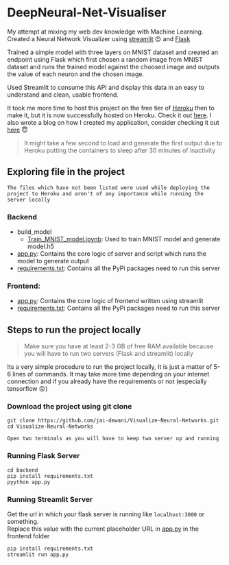 # DeepNeural-Net-Visualiser

My attempt at mixing my web dev knowledge with Machine Learning. Created a Neural Network Visualizer using [streamlit](https://www.streamlit.io/) :heart_eyes: and [Flask](https://pypi.org/project/Flask/)

Trained a simple model with three layers on MNIST dataset and created an endpoint using Flask which first chosen a random image from MNIST dataset and runs the trained model against the choosed image and outputs the value of each neuron and the chosen image.

Used Streamlit to consume this API and display this data in an easy to understand and clean, usable frontend.

It took me more time to host this project on the free tier of [Heroku](https://www.heroku.com/) then to make it, but it is now successfully hosted on Heroku. Check it out [here](https://visualize-neural-network.herokuapp.com/). I also wrote a blog on how I created my application, consider checking it out [here](https://blogs.jaid.tech/hosting-streamlit-and-flask-on-heroku/) :innocent:

> It might take a few second to load and generate the first output due to Heroku putting the containers to sleep after 30 minutes of inactivity

## Exploring file in the project
`The files which have not been listed were used while deploying the project to Heroku and aren't of any importance while running the server locally`
### Backend
 - build_model
	- [Train_MNIST_model.ipynb](\backend\build_model\Train_MNIST_model.ipynb): Used to train MNIST model and generate model.h5
 - [app.py](\backend\app.py): Contains the core logic of server and script which runs the model to generate output
 - [requirements.txt](\backend\requirements.txt): Contains all the PyPi packages need to run this server

### Frontend:
 - [app.py](\frontend\app.py): Contains the core logic of frontend written using streamlit
 - [requirements.txt](\frontend\requirements.txt): Contains all the PyPi packages need to run this server



## Steps to run the project locally

> Make sure you have at least 2-3 GB of free RAM available because you will have to run two servers (Flask and streamlit) locally  

Its a very simple procedure to run the project locally, It is just a matter of 5-6 lines of commands. It may take more time depending on your internet connection and if you already have the requirements or not (especially tensorflow :stuck_out_tongue_winking_eye:)

### Download the project using git clone

```
git clone https://github.com/jai-dewani/Visualize-Neural-Networks.git
cd Visualize-Neural-Networks
```

`Open two terminals as you will have to keep two server up and running`
### Running Flask Server
```
cd backend
pip install requirements.txt
pyython app.py
```

### Running Streamlit Server
Get the url in which your flask server is running like ```localhost:3000``` or something.  
Replace this value with the current placeholder URL in [app.py](\frontend\app.py) in the frontend folder
```
pip install requirements.txt
streamlit run app.py
```
